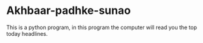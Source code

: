 # Akhbaar-padhke-sunao
This is a python program, in this program the computer will read you the top today headlines.
